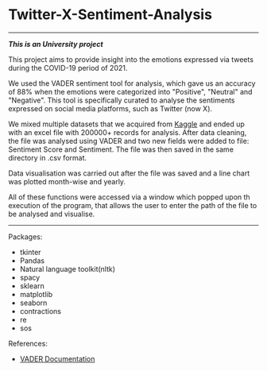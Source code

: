 # Twitter-X-Sentiment-Analysis
***
_**This is an University project**_

This project aims to provide insight into the emotions expressed via tweets during the COVID-19 period of 2021.

We used the VADER sentiment tool for analysis, which gave us an accuracy of 88% when the emotions were categorized into "Positive", "Neutral" and "Negative". This tool is specifically curated to analyse the sentiments expressed on social media platforms, such as Twitter (now X). 

We mixed multiple datasets that we acquired from [Kaggle](https://kaggle.com/datasets) and ended up with an excel file with 200000+ records for analysis. After data cleaning, the file was analysed using VADER and two new fields were added to file: Sentiment Score and Sentiment. The file was then saved in the same directory in .csv format.

Data visualisation was carried out after the file was saved and a line chart was plotted month-wise and yearly.

All of these functions were accessed via a window which popped upon th execution of the program, that allows the user to enter the path of the file to be analysed and visualise.
***
Packages:
  * tkinter
  * Pandas
  * Natural language toolkit(nltk)
  * spacy
  * sklearn
  * matplotlib
  * seaborn
  * contractions
  * re
  * sos

References: 
  * [VADER Documentation](https://github.com/cjhutto/vaderSentiment)
  
